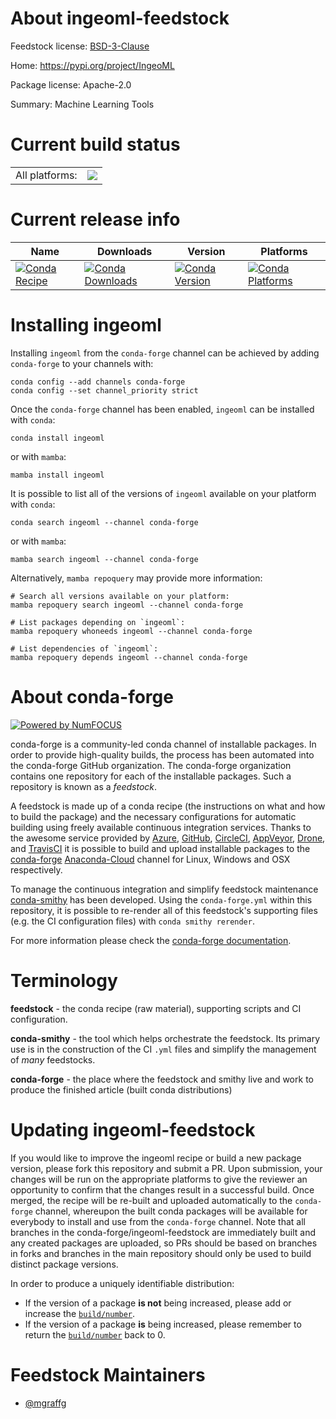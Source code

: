 About ingeoml-feedstock
=======================

Feedstock license: [BSD-3-Clause](https://github.com/conda-forge/ingeoml-feedstock/blob/main/LICENSE.txt)

Home: https://pypi.org/project/IngeoML

Package license: Apache-2.0

Summary: Machine Learning Tools

Current build status
====================


<table><tr><td>All platforms:</td>
    <td>
      <a href="https://dev.azure.com/conda-forge/feedstock-builds/_build/latest?definitionId=20297&branchName=main">
        <img src="https://dev.azure.com/conda-forge/feedstock-builds/_apis/build/status/ingeoml-feedstock?branchName=main">
      </a>
    </td>
  </tr>
</table>

Current release info
====================

| Name | Downloads | Version | Platforms |
| --- | --- | --- | --- |
| [![Conda Recipe](https://img.shields.io/badge/recipe-ingeoml-green.svg)](https://anaconda.org/conda-forge/ingeoml) | [![Conda Downloads](https://img.shields.io/conda/dn/conda-forge/ingeoml.svg)](https://anaconda.org/conda-forge/ingeoml) | [![Conda Version](https://img.shields.io/conda/vn/conda-forge/ingeoml.svg)](https://anaconda.org/conda-forge/ingeoml) | [![Conda Platforms](https://img.shields.io/conda/pn/conda-forge/ingeoml.svg)](https://anaconda.org/conda-forge/ingeoml) |

Installing ingeoml
==================

Installing `ingeoml` from the `conda-forge` channel can be achieved by adding `conda-forge` to your channels with:

```
conda config --add channels conda-forge
conda config --set channel_priority strict
```

Once the `conda-forge` channel has been enabled, `ingeoml` can be installed with `conda`:

```
conda install ingeoml
```

or with `mamba`:

```
mamba install ingeoml
```

It is possible to list all of the versions of `ingeoml` available on your platform with `conda`:

```
conda search ingeoml --channel conda-forge
```

or with `mamba`:

```
mamba search ingeoml --channel conda-forge
```

Alternatively, `mamba repoquery` may provide more information:

```
# Search all versions available on your platform:
mamba repoquery search ingeoml --channel conda-forge

# List packages depending on `ingeoml`:
mamba repoquery whoneeds ingeoml --channel conda-forge

# List dependencies of `ingeoml`:
mamba repoquery depends ingeoml --channel conda-forge
```


About conda-forge
=================

[![Powered by
NumFOCUS](https://img.shields.io/badge/powered%20by-NumFOCUS-orange.svg?style=flat&colorA=E1523D&colorB=007D8A)](https://numfocus.org)

conda-forge is a community-led conda channel of installable packages.
In order to provide high-quality builds, the process has been automated into the
conda-forge GitHub organization. The conda-forge organization contains one repository
for each of the installable packages. Such a repository is known as a *feedstock*.

A feedstock is made up of a conda recipe (the instructions on what and how to build
the package) and the necessary configurations for automatic building using freely
available continuous integration services. Thanks to the awesome service provided by
[Azure](https://azure.microsoft.com/en-us/services/devops/), [GitHub](https://github.com/),
[CircleCI](https://circleci.com/), [AppVeyor](https://www.appveyor.com/),
[Drone](https://cloud.drone.io/welcome), and [TravisCI](https://travis-ci.com/)
it is possible to build and upload installable packages to the
[conda-forge](https://anaconda.org/conda-forge) [Anaconda-Cloud](https://anaconda.org/)
channel for Linux, Windows and OSX respectively.

To manage the continuous integration and simplify feedstock maintenance
[conda-smithy](https://github.com/conda-forge/conda-smithy) has been developed.
Using the ``conda-forge.yml`` within this repository, it is possible to re-render all of
this feedstock's supporting files (e.g. the CI configuration files) with ``conda smithy rerender``.

For more information please check the [conda-forge documentation](https://conda-forge.org/docs/).

Terminology
===========

**feedstock** - the conda recipe (raw material), supporting scripts and CI configuration.

**conda-smithy** - the tool which helps orchestrate the feedstock.
                   Its primary use is in the construction of the CI ``.yml`` files
                   and simplify the management of *many* feedstocks.

**conda-forge** - the place where the feedstock and smithy live and work to
                  produce the finished article (built conda distributions)


Updating ingeoml-feedstock
==========================

If you would like to improve the ingeoml recipe or build a new
package version, please fork this repository and submit a PR. Upon submission,
your changes will be run on the appropriate platforms to give the reviewer an
opportunity to confirm that the changes result in a successful build. Once
merged, the recipe will be re-built and uploaded automatically to the
`conda-forge` channel, whereupon the built conda packages will be available for
everybody to install and use from the `conda-forge` channel.
Note that all branches in the conda-forge/ingeoml-feedstock are
immediately built and any created packages are uploaded, so PRs should be based
on branches in forks and branches in the main repository should only be used to
build distinct package versions.

In order to produce a uniquely identifiable distribution:
 * If the version of a package **is not** being increased, please add or increase
   the [``build/number``](https://docs.conda.io/projects/conda-build/en/latest/resources/define-metadata.html#build-number-and-string).
 * If the version of a package **is** being increased, please remember to return
   the [``build/number``](https://docs.conda.io/projects/conda-build/en/latest/resources/define-metadata.html#build-number-and-string)
   back to 0.

Feedstock Maintainers
=====================

* [@mgraffg](https://github.com/mgraffg/)


